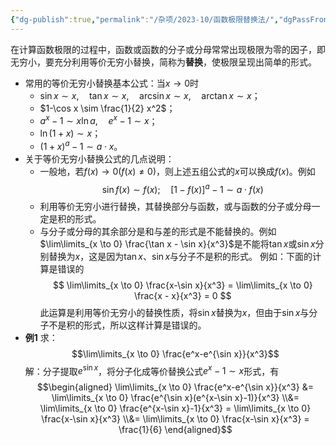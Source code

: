 ```yaml
---
{"dg-publish":true,"permalink":"/杂项/2023-10/函数极限替换法/","dgPassFrontmatter":true}
---
```


在计算函数极限的过程中，函数或函数的分子或分母常常出现极限为零的因子，即无穷小，要充分利用等价无穷小替换，简称为**替换**，使极限呈现出简单的形式。
- 常用的等价无穷小替换基本公式：当$x \to 0$时
	- $\sin x \sim x, \quad \tan x \sim x, \quad \arcsin x \sim x, \quad \arctan x \sim x$；
	- $1-\cos x \sim \frac{1}{2} x^2$；
	- $a^x - 1 \sim x \ln a, \quad e^x - 1 \sim x$；
	- $\ln (1+x) \sim x$；
	- $(1+x)^a - 1 \sim a \cdot x$。
- 关于等价无穷小替换公式的几点说明：
	- 一般地，若$f(x) \to 0 (f(x) \neq 0)$，则上述五组公式的$x$可以换成$f(x)$。例如
	$$ \sin f(x) \sim f(x); \quad [1-f(x)]^a - 1 \sim a \cdot f(x)$$
	- 利用等价无穷小进行替换，其替换部分与函数，或与函数的分子或分母一定是积的形式。
	- 与分子或分母的其余部分是和与差的形式是不能替换的。例如$\lim\limits_{x \to 0} \frac{\tan x - \sin x}{x^3}$是不能将$\tan x$或$\sin x$分别替换为$x$，这是因为$\tan x$、$\sin x$与分子不是积的形式。
例如：下面的计算是错误的
$$
\lim\limits_{x \to 0} \frac{x-\sin x}{x^3} = \lim\limits_{x \to 0} \frac{x - x}{x^3} = 0
$$
此运算是利用等价无穷小的替换性质，将$\sin x$替换为$x$，但由于$\sin x$与分子不是积的形式，所以这样计算是错误的。
- **例1**
	求：
	$$\lim\limits_{x \to 0} \frac{e^x-e^{\sin x}}{x^3}$$
	解：分子提取$e^{\sin x}$，将分子化成等价替换公式$e^x-1\sim x$形式，有
	$$\begin{aligned}	\lim\limits_{x \to 0} \frac{e^x-e^{\sin x}}{x^3} &= \lim\limits_{x \to 0} \frac{e^{\sin x}(e^{x-\sin x}-1)}{x^3} \\&= \lim\limits_{x \to 0} \frac{e^{x-\sin x}-1}{x^3} = \lim\limits_{x \to 0} \frac{x-\sin x}{x^3} \\&= \lim\limits_{x \to 0} \frac{x-\sin x}{x^3} = \frac{1}{6}	\end{aligned}$$